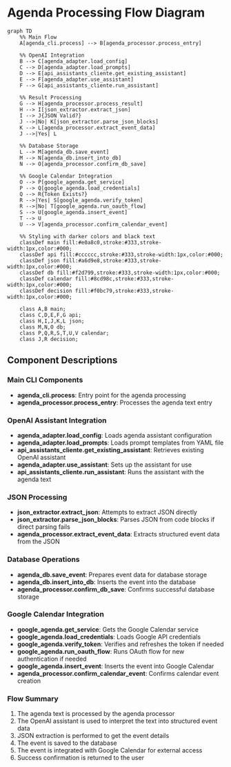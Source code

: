 # Agenda Processing Flow Diagram

```mermaid
graph TD
    %% Main Flow
    A[agenda_cli.process] --> B[agenda_processor.process_entry]
    
    %% OpenAI Integration
    B --> C[agenda_adapter.load_config]
    C --> D[agenda_adapter.load_prompts]
    D --> E[api_assistants_cliente.get_existing_assistant]
    E --> F[agenda_adapter.use_assistant]
    F --> G[api_assistants_cliente.run_assistant]
    
    %% Result Processing
    G --> H[agenda_processor.process_result]
    H --> I[json_extractor.extract_json]
    I --> J{JSON Valid?}
    J -->|No| K[json_extractor.parse_json_blocks]
    K --> L[agenda_processor.extract_event_data]
    J -->|Yes| L
    
    %% Database Storage
    L --> M[agenda_db.save_event]
    M --> N[agenda_db.insert_into_db]
    N --> O[agenda_processor.confirm_db_save]
    
    %% Google Calendar Integration
    O --> P[google_agenda.get_service]
    P --> Q[google_agenda.load_credentials]
    Q --> R{Token Exists?}
    R -->|Yes| S[google_agenda.verify_token]
    R -->|No| T[google_agenda.run_oauth_flow]
    S --> U[google_agenda.insert_event]
    T --> U
    U --> V[agenda_processor.confirm_calendar_event]
    
    %% Styling with darker colors and black text
    classDef main fill:#e0a8c0,stroke:#333,stroke-width:1px,color:#000;
    classDef api fill:#cccccc,stroke:#333,stroke-width:1px,color:#000;
    classDef json fill:#a6d9e8,stroke:#333,stroke-width:1px,color:#000;
    classDef db fill:#f2d799,stroke:#333,stroke-width:1px,color:#000;
    classDef calendar fill:#8cd98c,stroke:#333,stroke-width:1px,color:#000;
    classDef decision fill:#f0bc79,stroke:#333,stroke-width:1px,color:#000;
    
    class A,B main;
    class C,D,E,F,G api;
    class H,I,J,K,L json;
    class M,N,O db;
    class P,Q,R,S,T,U,V calendar;
    class J,R decision;
```

## Component Descriptions

### Main CLI Components
- **agenda_cli.process**: Entry point for the agenda processing
- **agenda_processor.process_entry**: Processes the agenda text entry

### OpenAI Assistant Integration
- **agenda_adapter.load_config**: Loads agenda assistant configuration
- **agenda_adapter.load_prompts**: Loads prompt templates from YAML file
- **api_assistants_cliente.get_existing_assistant**: Retrieves existing OpenAI assistant
- **agenda_adapter.use_assistant**: Sets up the assistant for use
- **api_assistants_cliente.run_assistant**: Runs the assistant with the agenda text

### JSON Processing
- **json_extractor.extract_json**: Attempts to extract JSON directly
- **json_extractor.parse_json_blocks**: Parses JSON from code blocks if direct parsing fails
- **agenda_processor.extract_event_data**: Extracts structured event data from the JSON

### Database Operations
- **agenda_db.save_event**: Prepares event data for database storage
- **agenda_db.insert_into_db**: Inserts the event into the database
- **agenda_processor.confirm_db_save**: Confirms successful database storage

### Google Calendar Integration
- **google_agenda.get_service**: Gets the Google Calendar service
- **google_agenda.load_credentials**: Loads Google API credentials
- **google_agenda.verify_token**: Verifies and refreshes the token if needed
- **google_agenda.run_oauth_flow**: Runs OAuth flow for new authentication if needed
- **google_agenda.insert_event**: Inserts the event into Google Calendar
- **agenda_processor.confirm_calendar_event**: Confirms calendar event creation

### Flow Summary
1. The agenda text is processed by the agenda processor
2. The OpenAI assistant is used to interpret the text into structured event data
3. JSON extraction is performed to get the event details
4. The event is saved to the database
5. The event is integrated with Google Calendar for external access
6. Success confirmation is returned to the user 